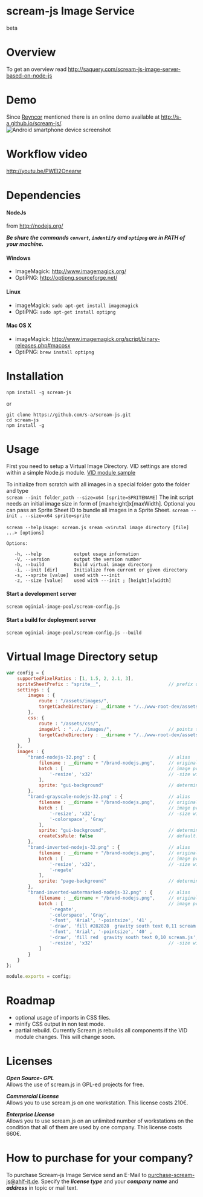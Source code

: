 scream-js Image Service 
======================
 
beta

Overview
========

To get an overview read http://saquery.com/scream-js-image-server-based-on-node-js

Demo
====
Since [Reyncor](https://github.com/Reyncor) mentioned there is an online demo available at http://s-a.github.io/scream-js/.  
![Android smartphone device screenshot](http://saquery.com/blg/wp-content/uploads/2013_06_18_10.30.49.png "Screenshot of online demo with Samsung SG II")


Workflow video
==============
 http://youtu.be/PWEl2Onearw


Dependencies
============

#### NodeJs  
from http://nodejs.org/

***Be shure the commands `convert`, `indentify` and `optipng` are in PATH of your machine.***

#### Windows
- ImageMagick: 	<http://www.imagemagick.org/> 
- OptiPNG: 		<http://optipng.sourceforge.net/> 

#### Linux  
- imageMagick: 	`sudo apt-get install imagemagick`
- OptiPNG: 		`sudo apt-get install optipng`

#### Mac OS X
- imageMagick: 	<http://www.imagemagick.org/script/binary-releases.php#macosx>
- OptiPNG: 		`brew install optipng`


Installation
============

`npm install -g scream-js`

or  

`git clone https://github.com/s-a/scream-js.git`  
`cd scream-js`   
`npm install -g`  

Usage
=====

First you need to setup a Virtual Image Directory. VID settings are stored within a simple Node.js module.
[VID module sample](https://github.com/s-a/scream-js/blob/master/oginial-image-pool/scream-config.js)

To initialize from scratch with all images in a special folder goto the folder and type  
`scream --init folder_path --size=x64 [sprite=SPRITENAME]`
The init script needs an initial image size in form of [maxheight]x[maxWidth]. Optional you can pass an Sprite Sheet ID to bundle all images in a Sprite Sheet.
`scream --init . --size=x64 sprite=sprite`

`scream --help`
`Usage: scream.js sream <virutal image directory [file] ...> [options]`  
    
`Options:`  

`	-h, --help            output usage information`  
`	-V, --version         output the version number`  
`	-b, --build           Build virtual image directory`  
`	-i, --init [dir]      Initialize from current or given directory`  
`	-s, --sprite [value]  used with ---init`  
`	-z, --size [value]    used with ---init ; [height]x[width]`  


#### Start a development server  
`scream oginial-image-pool/scream-config.js`

#### Start a build for deployment server  
`scream oginial-image-pool/scream-config.js --build`

Virtual Image Directory setup
=============================
```javascript
var config = {
	supportedPixelRatios : [1, 1.5, 2, 2.1, 3],
	spriteSheetPrefix : "sprite__",							// prefix of spritesheet filenames and classnames
	settings : {
		images : {
			route : "/assets/images/",
			targetCacheDirectory : __dirname + "/../www-root-dev/assets/images"
		},
		css: {
			route : "/assets/css/",
			imageUrl : "../../images/",						// points to the target url of image directory. In this case relative to "/assets/css/{pixelResolution}"
			targetCacheDirectory : __dirname + "/../www-root-dev/assets/css"
		}
	},
	images : {
		"brand-nodejs-32.png" : {							// alias
			filename : __dirname + "/brand-nodejs.png",		// original filename
			batch : [										// image processing shell scripts with paramters
				'-resize', 'x32'							// -size width[xheight][+offset]
			],
			sprite: "gui-background"						// determines if the image should be included within specified sprite sheet
		},
		"brand-grayscale-nodejs-32.png" : {					// alias
			filename : __dirname + "/brand-nodejs.png",		// original filename
			batch : [										// image processing shell scripts with paramters
				'-resize', 'x32',							// -size width[xheight][+offset]
				'-colorspace', 'Gray'
			],
			sprite: "gui-background",						// determines if the image should be included within specified sprite sheet
			createCssRule: false							// default: true. Determines if scream-js should create a css rule for background-image
		},
		"brand-inverted-nodejs-32.png" : {					// alias
			filename : __dirname + "/brand-nodejs.png",		// original filename
			batch : [										// image processing shell scripts with paramters
				'-resize', 'x32',							// -size width[xheight][+offset]
				'-negate'
			],
			sprite: "page-background"						// determines if the image should be included within specified sprite sheet
		},
		"brand-inverted-watermarked-nodejs-32.png" : {		// alias
			filename : __dirname + "/brand-nodejs.png",		// original filename
			batch : [										// image processing shell scripts with paramters
				'-negate',
				'-colorspace', 'Gray',
				'-font', 'Arial', '-pointsize', '41' ,
				'-draw', 'fill #282828  gravity south text 0,11 scream.js',
				'-font', 'Arial', '-pointsize', '40' ,
				'-draw', 'fill red  gravity south text 0,10 scream.js',
				'-resize', 'x32'							// -size width[xheight][+offset] 
			]
		}
	}
};

module.exports = config;
```

Roadmap
=======
- optional usage of imports in CSS files.
- minify CSS output in non test mode.
- partial rebuild.
Currently Scream.js rebuilds all components if the VID module changes. This will change soon.


Licenses
========

***Open Source- GPL***  
Allows the use of scream.js in GPL-ed projects for free. 

***Commercial License***  
Allows you to use scream.js on one workstation. 
This license costs 210€. 

***Enterprise License***  
Allows you to use scream.js on an unlimited number of workstations 
on the condition that all of them are used by one company. 
This license costs 660€.  

How to purchase for your company?
=================================
To purchase Scream-js Image Service send an E-Mail to purchase-scream-js@ahlf-it.de. Specify the ***license type*** and your ***company name*** and ***address*** in topic or mail text.
